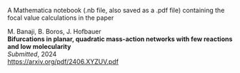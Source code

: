 A Mathematica notebook (.nb file, also saved as a .pdf file) containing the focal value calculations in the paper  

M. Banaji, B. Boros, J. Hofbauer  
**Bifurcations in planar, quadratic mass-action networks with few reactions and low molecularity**  
*Submitted*, 2024  
https://arxiv.org/pdf/2406.XYZUV.pdf  
